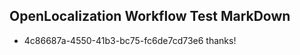 ## OpenLocalization Workflow Test MarkDown
* 4c86687a-4550-41b3-bc75-fc6de7cd73e6 thanks!

<!--HONumber=Aug16_HO1-->


